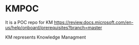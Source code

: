# KMPOC
It is a POC repo for KM 
https://review.docs.microsoft.com/en-us/help/onboard/prerequisites?branch=master

KM represents Knowledge Managment

